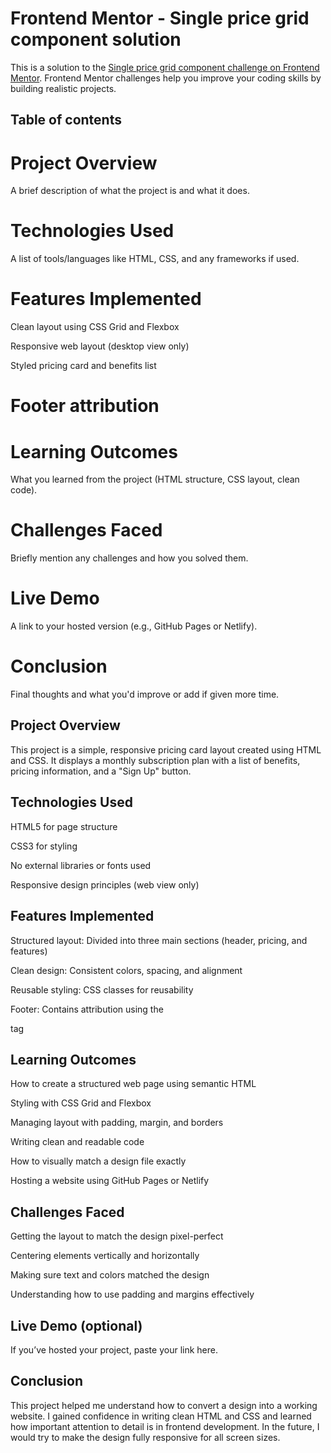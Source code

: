 # Frontend Mentor - Single price grid component solution

This is a solution to the [Single price grid component challenge on Frontend Mentor](https://www.frontendmentor.io/challenges/single-price-grid-component-5ce41129d0ff452fec5abbbc). Frontend Mentor challenges help you improve your coding skills by building realistic projects. 

## Table of contents

# Project Overview
A brief description of what the project is and what it does.

# Technologies Used
A list of tools/languages like HTML, CSS, and any frameworks if used.

# Features Implemented

Clean layout using CSS Grid and Flexbox

Responsive web layout (desktop view only)

Styled pricing card and benefits list

# Footer attribution

# Learning Outcomes
What you learned from the project (HTML structure, CSS layout, clean code).

# Challenges Faced
Briefly mention any challenges and how you solved them.

# Live Demo
A link to your hosted version (e.g., GitHub Pages or Netlify).

# Conclusion
Final thoughts and what you'd improve or add if given more time.


## Project Overview
This project is a simple, responsive pricing card layout created using HTML and CSS. It displays a monthly subscription plan with a list of benefits, pricing information, and a "Sign Up" button.

## Technologies Used
HTML5 for page structure

CSS3 for styling

No external libraries or fonts used

Responsive design principles (web view only)

## Features Implemented
Structured layout: Divided into three main sections (header, pricing, and features)

Clean design: Consistent colors, spacing, and alignment

Reusable styling: CSS classes for reusability

Footer: Contains attribution using the <footer> tag

## Learning Outcomes
How to create a structured web page using semantic HTML

Styling with CSS Grid and Flexbox

Managing layout with padding, margin, and borders

Writing clean and readable code

How to visually match a design file exactly

Hosting a website using GitHub Pages or Netlify

## Challenges Faced
Getting the layout to match the design pixel-perfect

Centering elements vertically and horizontally

Making sure text and colors matched the design

Understanding how to use padding and margins effectively

## Live Demo (optional)
If you’ve hosted your project, paste your link here.

## Conclusion
This project helped me understand how to convert a design into a working website. I gained confidence in writing clean HTML and CSS and learned how important attention to detail is in frontend development. In the future, I would try to make the design fully responsive for all screen sizes.